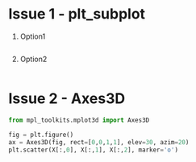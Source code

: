 
# Issue 1 - plt_subplot

1. Option1

```python

```

2. Option2 

```pytgon

```


# Issue 2 - Axes3D

```python
from mpl_toolkits.mplot3d import Axes3D
```
```python
fig = plt.figure()
ax = Axes3D(fig, rect=[0,0,1,1], elev=30, azim=20)
plt.scatter(X[:,0], X[:,1], X[:,2], marker='o')
```
